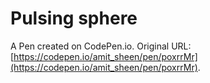 # Pulsing sphere

A Pen created on CodePen.io. Original URL: [https://codepen.io/amit_sheen/pen/poxrrMr](https://codepen.io/amit_sheen/pen/poxrrMr).

